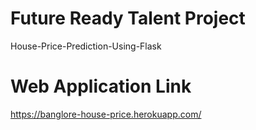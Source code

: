 # Future Ready Talent Project
 House-Price-Prediction-Using-Flask

# Web Application Link
https://banglore-house-price.herokuapp.com/

